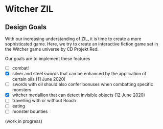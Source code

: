 # Witcher ZIL

## Design Goals

With our increasing understanding of ZIL, it is time to create a more sophisticated game. Here, we try to create an interactive fiction game set in the Witcher game universe by CD Projekt Red.

Our goals are to implement these features

- [ ] combat!
- [X] silver and steel swords that can be enhanced by the application of certain oils (11 June 2020)
- [ ] swords with oil should also confer bonuses when combatting specific monsters
- [X] witcher medallion that can detect invisible objects (12 June 2020)
- [ ] travelling with or without Roach
- [ ] eating
- [ ] monster bounties

(work in progress)
